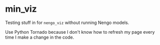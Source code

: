 min_viz
=======

Testing stuff in for `nengo_viz` without running Nengo models.

Use Python Tornado because I don't know how to refresh my page every time I make a change in the code.
